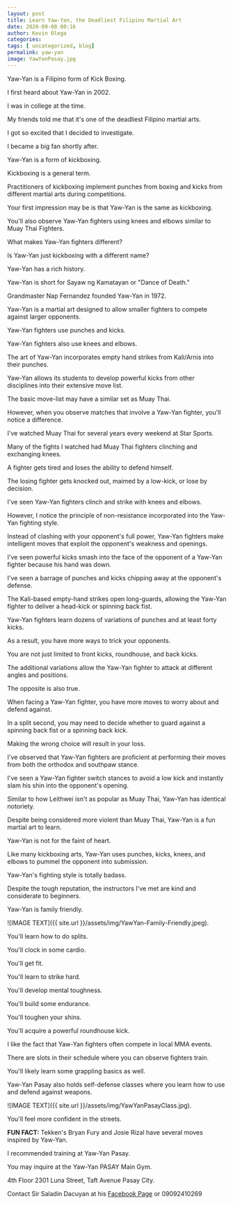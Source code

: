 ```yaml
--- 
layout: post 
title: Learn Yaw-Yan, the Deadliest Filipino Martial Art
date: 2020-09-08 00:16
author: Kevin Olega 
categories:
tags: [ uncategorized, blog]
permalink: yaw-yan
image: YawYanPasay.jpg
--- 
```

Yaw-Yan is a Filipino form of Kick Boxing.

I first heard about Yaw-Yan in 2002.

I was in college at the time.

My friends told me that it's one of the deadliest Filipino martial arts.

I got so excited that I decided to investigate.

I became a big fan shortly after.

Yaw-Yan is a form of kickboxing.

Kickboxing is a general term.

Practitioners of kickboxing implement punches from boxing and kicks from different martial arts during competitions.

Your first impression may be is that Yaw-Yan is the same as kickboxing.

You'll also observe Yaw-Yan fighters using knees and elbows similar to Muay Thai Fighters.

What makes Yaw-Yan fighters different?

Is Yaw-Yan just kickboxing with a different name?

Yaw-Yan has a rich history.

Yaw-Yan is short for Sayaw ng Kamatayan or "Dance of Death."

Grandmaster Nap Fernandez founded Yaw-Yan in 1972.

Yaw-Yan is a martial art designed to allow smaller fighters to compete against larger opponents.

Yaw-Yan fighters use punches and kicks.

Yaw-Yan fighters also use knees and elbows.

The art of Yaw-Yan incorporates empty hand strikes from Kali/Arnis into their punches.

Yaw-Yan allows its students to develop powerful kicks from other disciplines into their extensive move list.

The basic move-list may have a similar set as Muay Thai.

However, when you observe matches that involve a Yaw-Yan fighter, you'll notice a difference.

I've watched Muay Thai for several years every weekend at Star Sports.

Many of the fights I watched had Muay Thai fighters clinching and exchanging knees.

A fighter gets tired and loses the ability to defend himself.

The losing fighter gets knocked out, maimed by a low-kick,  or lose by decision.

I've seen Yaw-Yan fighters clinch and strike with knees and elbows.

However, I notice the principle of non-resistance incorporated into the Yaw-Yan fighting style.

Instead of clashing with your opponent's full power, Yaw-Yan fighters make intelligent moves that exploit the opponent's weakness and openings.

I've seen powerful kicks smash into the face of the opponent of a Yaw-Yan fighter because his hand was down.

I've seen a barrage of punches and kicks chipping away at the opponent's defense.

The Kali-based empty-hand strikes open long-guards, allowing the Yaw-Yan fighter to deliver a head-kick or spinning back fist.

Yaw-Yan fighters learn dozens of variations of punches and at least forty kicks.

As a result, you have more ways to trick your opponents.

You are not just limited to front kicks, roundhouse, and back kicks.

The additional variations allow the Yaw-Yan fighter to attack at different angles and positions.

The opposite is also true.

When facing a Yaw-Yan fighter, you have more moves to worry about and defend against.

In a split second, you may need to decide whether to guard against a spinning back fist or a spinning back kick.

Making the wrong choice will result in your loss.

I've observed that Yaw-Yan fighters are proficient at performing their moves from both the orthodox and southpaw stance.

I've seen a Yaw-Yan fighter switch stances to avoid a low kick and instantly slam his shin into the opponent's opening.

Similar to how Leithwei isn't as popular as Muay Thai, Yaw-Yan has identical notoriety.

Despite being considered more violent than Muay Thai, Yaw-Yan is a fun martial art to learn.

Yaw-Yan is not for the faint of heart.

Like many kickboxing arts, Yaw-Yan uses punches, kicks, knees, and elbows to pummel the opponent into submission.

Yaw-Yan's fighting style is totally badass. 

Despite the tough reputation, the instructors I've met are kind and considerate to beginners.

Yaw-Yan is family friendly.

![IMAGE TEXT]({{ site.url }}/assets/img/YawYan-Family-Friendly.jpeg).

You'll learn how to do splits.

You'll clock in some cardio.

You'll get fit.

You'll learn to strike hard.

You'll develop mental toughness.

You'll build some endurance.

You'll toughen your shins.

You'll acquire a powerful roundhouse kick.

I like the fact that Yaw-Yan fighters often compete in local MMA events.

There are slots in their schedule where you can observe fighters train.

You'll likely learn some grappling basics as well.

Yaw-Yan Pasay also holds self-defense classes where you learn how to use and defend against weapons.

![IMAGE TEXT]({{ site.url }}/assets/img/YawYanPasayClass.jpg).

You'll feel more confident in the streets.

**FUN FACT:** Tekken's Bryan Fury and Josie Rizal have several moves inspired by Yaw-Yan.

I recommended training at Yaw-Yan Pasay. 

You may inquire at the Yaw-Yan PASAY Main Gym.

4th Floor 2301  Luna Street, Taft Avenue Pasay City.

Contact Sir Saladin Dacuyan at his [Facebook Page](https://www.facebook.com/saladin.dacuyan.9) or 09092410269




